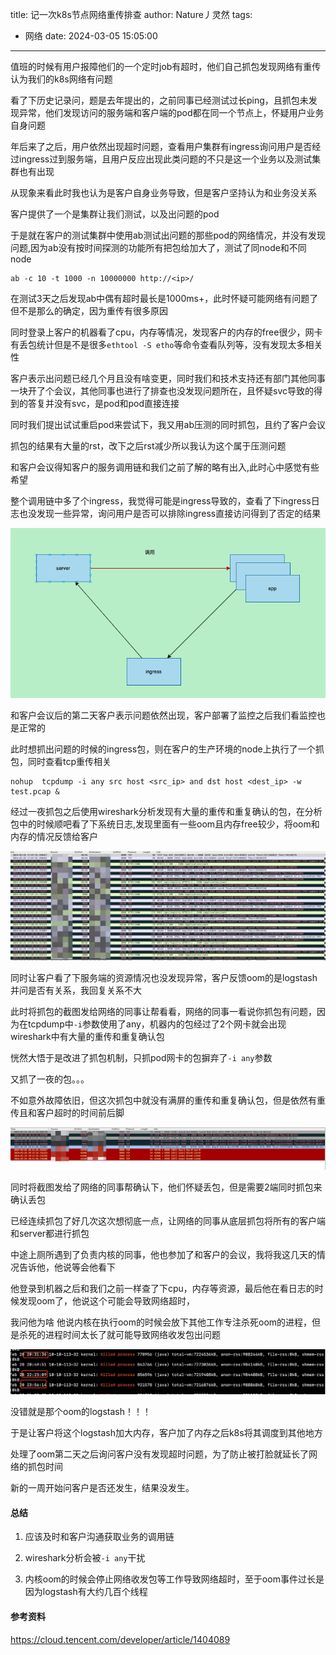 title: 记一次k8s节点网络重传排查
author: Nature丿灵然
tags:
  - 网络
date: 2024-03-05 15:05:00
---

值班的时候有用户报障他们的一个定时job有超时，他们自己抓包发现网络有重传认为我们的k8s网络有问题

看了下历史记录问，题是去年提出的，之前同事已经测试过长ping，且抓包未发现异常，他们发现访问的服务端和客户端的pod都在同一个节点上，怀疑用户业务自身问题

<!--more-->

年后来了之后，用户依然出现超时问题，查看用户集群有ingress询问用户是否经过ingress过到服务端，且用户反应出现此类问题的不只是这一个业务以及测试集群也有出现

从现象来看此时我也认为是客户自身业务导致，但是客户坚持认为和业务没关系

客户提供了一个是集群让我们测试，以及出问题的pod

于是就在客户的测试集群中使用ab测试出问题的那些pod的网络情况，并没有发现问题,因为ab没有按时间探测的功能所有把包给加大了，测试了同node和不同node

```shell
ab -c 10 -t 1000 -n 10000000 http://<ip>/
```

在测试3天之后发现ab中偶有超时最长是1000ms+，此时怀疑可能网络有问题了但不是那么的确定，因为重传有很多原因

同时登录上客户的机器看了cpu，内存等情况，发现客户的内存的free很少，网卡有丢包统计但是不是很多`ethtool -S etho`等命令查看队列等，没有发现太多相关性

客户表示出问题已经几个月且没有啥变更，同时我们和技术支持还有部门其他同事一块开了个会议，其他同事也进行了排查也没发现问题所在，且怀疑svc导致的得到的答复并没有svc，是pod和pod直接连接

同时我们提出试试重启pod来尝试下，我又用ab压测的同时抓包，且约了客户会议

抓包的结果有大量的rst，改下之后rst减少所以我认为这个属于压测问题

和客户会议得知客户的服务调用链和我们之前了解的略有出入,此时心中感觉有些希望

整个调用链中多了个ingress，我觉得可能是ingress导致的，查看了下ingress日志也没发现一些异常，询问用户是否可以排除ingress直接访问得到了否定的结果

![alt text](../images/记一次k8s节点网络重传排查-1.png)

和客户会议后的第二天客户表示问题依然出现，客户部署了监控之后我们看监控也是正常的

此时想抓出问题的时候的ingress包，则在客户的生产环境的node上执行了一个抓包，同时查看tcp重传相关

```shell
nohup  tcpdump -i any src host <src_ip> and dst host <dest_ip> -w test.pcap &
```

经过一夜抓包之后使用wireshark分析发现有大量的重传和重复确认的包，在分析包中的时候顺吧看了下系统日志,发现里面有一些oom且内存free较少，将oom和内存的情况反馈给客户

![alt text](../images/记一次k8s节点网络重传排查-3.png)

同时让客户看了下服务端的资源情况也没发现异常，客户反馈oom的是logstash并问是否有关系，我回复关系不大

此时将抓包的截图发给网络的同事让帮看看，网络的同事一看说你抓包有问题，因为在tcpdump中`-i`参数使用了any，机器内的包经过了2个网卡就会出现wireshark中有大量的重传和重复确认包

恍然大悟于是改进了抓包机制，只抓pod网卡的包摒弃了`-i any`参数

又抓了一夜的包。。。

不如意外故障依旧，但这次抓包中就没有满屏的重传和重复确认包，但是依然有重传且和客户超时的时间前后脚

![alt text](../images/记一次k8s节点网络重传排查-4.png)

同时将截图发给了网络的同事帮确认下，他们怀疑丢包，但是需要2端同时抓包来确认丢包

已经连续抓包了好几次这次想彻底一点，让网络的同事从底层抓包将所有的客户端和server都进行抓包

中途上厕所遇到了负责内核的同事，他也参加了和客户的会议，我将我这几天的情况告诉他，他说等会他看下

他登录到机器之后和我们之前一样查了下cpu，内存等资源，最后他在看日志的时候发现oom了，他说这个可能会导致网络超时，

我问他为啥 他说内核在执行oom的时候会放下其他工作专注杀死oom的进程，但是杀死的进程时间太长了就可能导致网络收发包出问题

![alt text](../images/记一次k8s节点网络重传排查-2.png.png)

没错就是那个oom的logstash！！！

于是让客户将这个logstash加大内存，客户加了内存之后k8s将其调度到其他地方

处理了oom第二天之后询问客户没有发现超时问题，为了防止被打脸就延长了网络的抓包时间

新的一周开始问客户是否还发生，结果没发生。

#### 总结

1. 应该及时和客户沟通获取业务的调用链

2. wireshark分析会被`-i any`干扰

3. 内核oom的时候会停止网络收发包等工作导致网络超时，至于oom事件过长是因为logstash有大约几百个线程

#### 参考资料

<https://cloud.tencent.com/developer/article/1404089>
